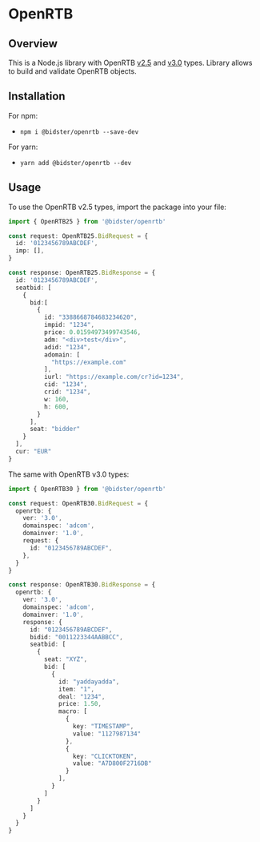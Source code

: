 # OpenRTB
## Overview

This is a Node.js library with OpenRTB [v2.5](https://www.iab.com/wp-content/uploads/2016/03/OpenRTB-API-Specification-Version-2-5-FINAL.pdf) and [v3.0](https://github.com/InteractiveAdvertisingBureau/openrtb/blob/master/OpenRTB%20v3.0%20FINAL.md) types. Library allows to build and validate OpenRTB objects.

## Installation
For npm:
* `npm i @bidster/openrtb --save-dev`

For yarn:
* `yarn add @bidster/openrtb --dev`

## Usage
To use the OpenRTB v2.5 types, import the package into your file:

```typescript
import { OpenRTB25 } from '@bidster/openrtb'

const request: OpenRTB25.BidRequest = {
  id: '0123456789ABCDEF',
  imp: [],
}

const response: OpenRTB25.BidResponse = {
  id: '0123456789ABCDEF',
  seatbid: [
    {
      bid:[
        {
          id: "3388668784683234620",
          impid: "1234",
          price: 0.01594973499743546,
          adm: "<div>test</div>",
          adid: "1234",
          adomain: [
            "https://example.com"
          ],
          iurl: "https://example.com/cr?id=1234",
          cid: "1234",
          crid: "1234",
          w: 160,
          h: 600,
        }
      ],
      seat: "bidder"
    }
  ],
  cur: "EUR"
}
```

The same with OpenRTB v3.0 types:

```typescript
import { OpenRTB30 } from '@bidster/openrtb'

const request: OpenRTB30.BidRequest = {
  openrtb: {
    ver: '3.0',
    domainspec: 'adcom',
    domainver: '1.0',
    request: {
      id: "0123456789ABCDEF",
    },
  }
}

const response: OpenRTB30.BidResponse = {
  openrtb: {
    ver: '3.0',
    domainspec: 'adcom',
    domainver: '1.0',
    response: {
      id: "0123456789ABCDEF",
      bidid: "0011223344AABBCC",
      seatbid: [
        {
          seat: "XYZ",
          bid: [
            {
              id: "yaddayadda",
              item: "1",
              deal: "1234",
              price: 1.50,
              macro: [
                {
                  key: "TIMESTAMP",
                  value: "1127987134"
                },
                {
                  key: "CLICKTOKEN",
                  value: "A7D800F2716DB"
                }
              ],
            }
          ]
        }
      ]
    }
  }
}
```
